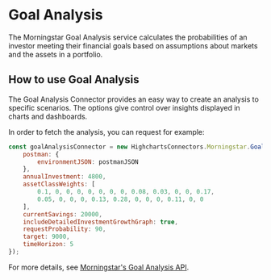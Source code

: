 Goal Analysis
=======================

The Morningstar Goal Analysis service calculates the probabilities of an
investor meeting their financial goals based on assumptions about markets and
the assets in a portfolio.



How to use Goal Analysis
------------------------

The Goal Analysis Connector provides an easy way to create an analysis to
specific scenarios. The options give control over insights displayed in charts
and dashboards.

In order to fetch the analysis, you can request for example:

```js
const goalAnalysisConnector = new HighchartsConnectors.Morningstar.GoalAnalysisConnector({
    postman: {
        environmentJSON: postmanJSON
    },
    annualInvestment: 4800,
    assetClassWeights: [
        0.1, 0, 0, 0, 0, 0, 0, 0, 0.08, 0.03, 0, 0, 0.17,
        0.05, 0, 0, 0, 0.13, 0.28, 0, 0, 0, 0.11, 0, 0
    ],
    currentSavings: 20000,
    includeDetailedInvestmentGrowthGraph: true,
    requestProbability: 90,
    target: 9000,
    timeHorizon: 5
});
```

For more details, see [Morningstar's Goal Analysis API].



<!-- Links -->



[Morningstar's Goal Analysis API]: https://developer.morningstar.com/direct-web-services/documentation/api-reference/portfolio-analysis-apacemea/goal-analysis
